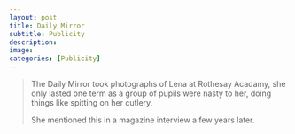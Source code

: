 ```yaml
---
layout: post
title: Daily Mirror
subtitle: Publicity
description: 
image: 
categories: [Publicity]
---
```


> The Daily Mirror took photographs of Lena at Rothesay Acadamy, she only lasted one term as a group of pupils were nasty to her, doing things like spitting on her cutlery.
>
> She mentioned this in a magazine interview a few years later.


